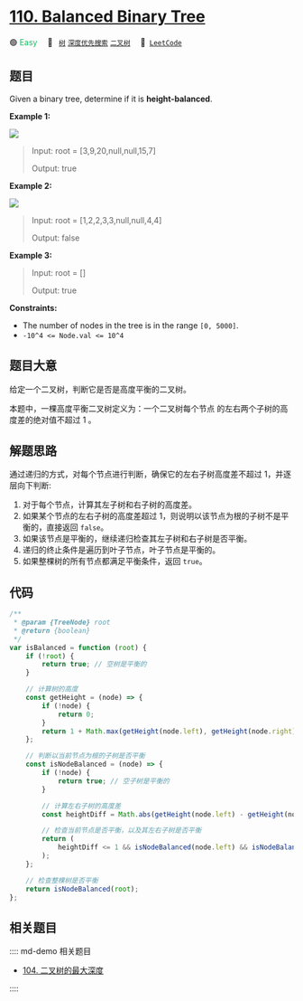 # [110. Balanced Binary Tree](https://leetcode.com/problems/balanced-binary-tree/)

🟢 <font color=#15bd66>Easy</font>&emsp; 🔖&ensp; [`树`](/leetcode/outline/tag/tree.md) [`深度优先搜索`](/leetcode/outline/tag/depth-first-search.md) [`二叉树`](/leetcode/outline/tag/binary-tree.md)&emsp; 🔗&ensp;[`LeetCode`](https://leetcode.com/problems/balanced-binary-tree/)

## 题目

Given a binary tree, determine if it is **height-balanced**.

**Example 1:**

![](https://assets.leetcode.com/uploads/2020/10/06/balance_1.jpg)

> Input: root = [3,9,20,null,null,15,7]
>
> Output: true

**Example 2:**

![](https://assets.leetcode.com/uploads/2020/10/06/balance_2.jpg)

> Input: root = [1,2,2,3,3,null,null,4,4]
>
> Output: false

**Example 3:**

> Input: root = []
>
> Output: true

**Constraints:**

- The number of nodes in the tree is in the range `[0, 5000]`.
- `-10^4 <= Node.val <= 10^4`

## 题目大意

给定一个二叉树，判断它是否是高度平衡的二叉树。

本题中，一棵高度平衡二叉树定义为：一个二叉树每个节点 的左右两个子树的高度差的绝对值不超过 1 。

## 解题思路

通过递归的方式，对每个节点进行判断，确保它的左右子树高度差不超过 1，并逐层向下判断:

1. 对于每个节点，计算其左子树和右子树的高度差。
2. 如果某个节点的左右子树的高度差超过 1，则说明以该节点为根的子树不是平衡的，直接返回 `false`。
3. 如果该节点是平衡的，继续递归检查其左子树和右子树是否平衡。
4. 递归的终止条件是遍历到叶子节点，叶子节点是平衡的。
5. 如果整棵树的所有节点都满足平衡条件，返回 `true`。

## 代码

```javascript
/**
 * @param {TreeNode} root
 * @return {boolean}
 */
var isBalanced = function (root) {
	if (!root) {
		return true; // 空树是平衡的
	}

	// 计算树的高度
	const getHeight = (node) => {
		if (!node) {
			return 0;
		}
		return 1 + Math.max(getHeight(node.left), getHeight(node.right));
	};

	// 判断以当前节点为根的子树是否平衡
	const isNodeBalanced = (node) => {
		if (!node) {
			return true; // 空子树是平衡的
		}

		// 计算左右子树的高度差
		const heightDiff = Math.abs(getHeight(node.left) - getHeight(node.right));

		// 检查当前节点是否平衡，以及其左右子树是否平衡
		return (
			heightDiff <= 1 && isNodeBalanced(node.left) && isNodeBalanced(node.right)
		);
	};

	// 检查整棵树是否平衡
	return isNodeBalanced(root);
};
```

## 相关题目

:::: md-demo 相关题目

- [104. 二叉树的最大深度](./0104.md)

::::
